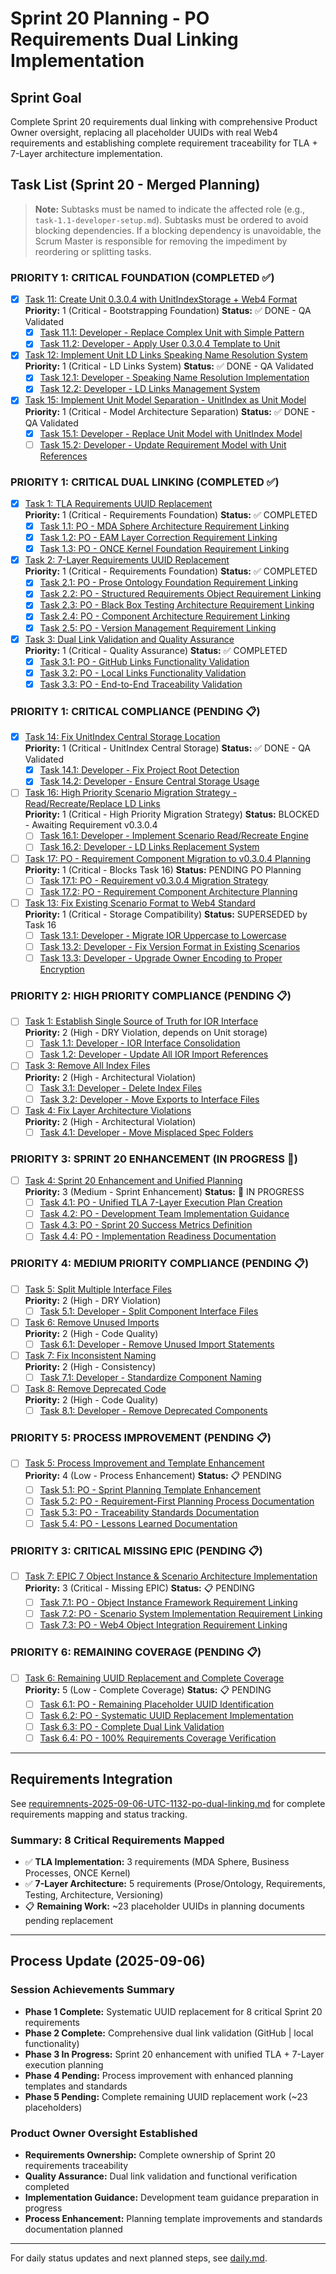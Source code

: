 # Sprint 20 Planning - PO Requirements Dual Linking Implementation

## Sprint Goal
Complete Sprint 20 requirements dual linking with comprehensive Product Owner oversight, replacing all placeholder UUIDs with real Web4 requirements and establishing complete requirement traceability for TLA + 7-Layer architecture implementation.

## Task List (Sprint 20 - Merged Planning)

> **Note:** Subtasks must be named to indicate the affected role (e.g., `task-1.1-developer-setup.md`). Subtasks must be ordered to avoid blocking dependencies. If a blocking dependency is unavoidable, the Scrum Master is responsible for removing the impediment by reordering or splitting tasks.

### **PRIORITY 1: CRITICAL FOUNDATION (COMPLETED ✅)**

- [x] [Task 11: Create Unit 0.3.0.4 with UnitIndexStorage + Web4 Format](./task-11-simplify-unit-user-pattern.md)  
  **Priority:** 1 (Critical - Bootstrapping Foundation) **Status:** ✅ DONE - QA Validated
  - [x] [Task 11.1: Developer - Replace Complex Unit with Simple Pattern](./task-11.1-developer-unit-simplification.md)
  - [x] [Task 11.2: Developer - Apply User 0.3.0.4 Template to Unit](./task-11.2-developer-unit-template-application.md)

- [x] [Task 12: Implement Unit LD Links Speaking Name Resolution System](./task-12-unit-ld-links-speaking-names.md)  
  **Priority:** 1 (Critical - LD Links System) **Status:** ✅ DONE - QA Validated
  - [x] [Task 12.1: Developer - Speaking Name Resolution Implementation](./task-12.1-developer-speaking-name-resolution.md)
  - [x] [Task 12.2: Developer - LD Links Management System](./task-12.2-developer-ld-links-management.md)

- [x] [Task 15: Implement Unit Model Separation - UnitIndex as Unit Model](./task-15-unit-model-separation.md)  
  **Priority:** 1 (Critical - Model Architecture Separation) **Status:** ✅ DONE - QA Validated
  - [x] [Task 15.1: Developer - Replace Unit Model with UnitIndex Model](./task-15.1-developer-unitindex-model.md)
  - [ ] [Task 15.2: Developer - Update Requirement Model with Unit References](./task-15.2-developer-requirement-unit-references.md)

### **PRIORITY 1: CRITICAL DUAL LINKING (COMPLETED ✅)**

- [x] [Task 1: TLA Requirements UUID Replacement](./task-1-tla-requirements-uuid-replacement.md)  
  **Priority:** 1 (Critical - Requirements Foundation) **Status:** ✅ COMPLETED
  - [x] [Task 1.1: PO - MDA Sphere Architecture Requirement Linking](./task-1.1-po-mda-sphere-architecture-linking.md)
  - [x] [Task 1.2: PO - EAM Layer Correction Requirement Linking](./task-1.2-po-eam-layer-correction-linking.md)
  - [x] [Task 1.3: PO - ONCE Kernel Foundation Requirement Linking](./task-1.3-po-once-kernel-foundation-linking.md)

- [x] [Task 2: 7-Layer Requirements UUID Replacement](./task-2-seven-layer-requirements-uuid-replacement.md)  
  **Priority:** 1 (Critical - Requirements Foundation) **Status:** ✅ COMPLETED
  - [x] [Task 2.1: PO - Prose Ontology Foundation Requirement Linking](./task-2.1-po-prose-ontology-foundation-linking.md)
  - [x] [Task 2.2: PO - Structured Requirements Object Requirement Linking](./task-2.2-po-structured-requirements-object-linking.md)
  - [x] [Task 2.3: PO - Black Box Testing Architecture Requirement Linking](./task-2.3-po-black-box-testing-architecture-linking.md)
  - [x] [Task 2.4: PO - Component Architecture Requirement Linking](./task-2.4-po-component-architecture-linking.md)
  - [x] [Task 2.5: PO - Version Management Requirement Linking](./task-2.5-po-version-management-linking.md)

- [x] [Task 3: Dual Link Validation and Quality Assurance](./task-3-dual-link-validation-qa.md)  
  **Priority:** 1 (Critical - Quality Assurance) **Status:** ✅ COMPLETED
  - [x] [Task 3.1: PO - GitHub Links Functionality Validation](./task-3.1-po-github-links-validation.md)
  - [x] [Task 3.2: PO - Local Links Functionality Validation](./task-3.2-po-local-links-validation.md)
  - [x] [Task 3.3: PO - End-to-End Traceability Validation](./task-3.3-po-end-to-end-traceability-validation.md)

### **PRIORITY 1: CRITICAL COMPLIANCE (PENDING 📋)**

- [x] [Task 14: Fix UnitIndex Central Storage Location](./task-14-fix-central-storage-location.md)  
  **Priority:** 1 (Critical - UnitIndex Central Storage) **Status:** ✅ DONE - QA Validated
  - [x] [Task 14.1: Developer - Fix Project Root Detection](./task-14.1-developer-project-root-detection.md)
  - [x] [Task 14.2: Developer - Ensure Central Storage Usage](./task-14.2-developer-central-storage-usage.md)

- [ ] [Task 16: High Priority Scenario Migration Strategy - Read/Recreate/Replace LD Links](./task-16-high-priority-scenario-migration-strategy.md)  
  **Priority:** 1 (Critical - High Priority Migration Strategy) **Status:** BLOCKED - Awaiting Requirement v0.3.0.4
  - [ ] [Task 16.1: Developer - Implement Scenario Read/Recreate Engine](./task-16.1-developer-scenario-read-recreate.md)
  - [ ] [Task 16.2: Developer - LD Links Replacement System](./task-16.2-developer-ld-links-replacement.md)

- [ ] [Task 17: PO - Requirement Component Migration to v0.3.0.4 Planning](./task-17-po-requirement-migration-planning.md)  
  **Priority:** 1 (Critical - Blocks Task 16) **Status:** PENDING PO Planning
  - [ ] [Task 17.1: PO - Requirement v0.3.0.4 Migration Strategy](./task-17.1-po-requirement-migration-strategy.md)
  - [ ] [Task 17.2: PO - Requirement Component Architecture Planning](./task-17.2-po-requirement-architecture-planning.md)

- [ ] [Task 13: Fix Existing Scenario Format to Web4 Standard](./task-13-fix-existing-scenario-format.md)  
  **Priority:** 1 (Critical - Storage Compatibility) **Status:** SUPERSEDED by Task 16
  - [ ] [Task 13.1: Developer - Migrate IOR Uppercase to Lowercase](./task-13.1-developer-migrate-ior-format.md)
  - [ ] [Task 13.2: Developer - Fix Version Format in Existing Scenarios](./task-13.2-developer-fix-version-format.md)
  - [ ] [Task 13.3: Developer - Upgrade Owner Encoding to Proper Encryption](./task-13.3-developer-upgrade-owner-encryption.md)

### **PRIORITY 2: HIGH PRIORITY COMPLIANCE (PENDING 📋)**

- [ ] [Task 1: Establish Single Source of Truth for IOR Interface](./task-1-ior-single-source-truth.md)  
  **Priority:** 2 (High - DRY Violation, depends on Unit storage)
  - [ ] [Task 1.1: Developer - IOR Interface Consolidation](./task-1.1-developer-ior-consolidation.md)
  - [ ] [Task 1.2: Developer - Update All IOR Import References](./task-1.2-developer-ior-import-updates.md)

- [ ] [Task 3: Remove All Index Files](./task-3-remove-index-files.md)  
  **Priority:** 2 (High - Architectural Violation)
  - [ ] [Task 3.1: Developer - Delete Index Files](./task-3.1-developer-delete-index-files.md)
  - [ ] [Task 3.2: Developer - Move Exports to Interface Files](./task-3.2-developer-move-exports.md)

- [ ] [Task 4: Fix Layer Architecture Violations](./task-4-fix-layer-architecture.md)  
  **Priority:** 2 (High - Architectural Violation)
  - [ ] [Task 4.1: Developer - Move Misplaced Spec Folders](./task-4.1-developer-move-spec-folders.md)

### **PRIORITY 3: SPRINT 20 ENHANCEMENT (IN PROGRESS 🔄)**

- [ ] [Task 4: Sprint 20 Enhancement and Unified Planning](./task-4-sprint20-enhancement-unified-planning.md)  
  **Priority:** 3 (Medium - Sprint Enhancement) **Status:** 🔄 IN PROGRESS
  - [ ] [Task 4.1: PO - Unified TLA 7-Layer Execution Plan Creation](./task-4.1-po-unified-tla-seven-layer-execution-plan.md)
  - [ ] [Task 4.2: PO - Development Team Implementation Guidance](./task-4.2-po-development-team-implementation-guidance.md)
  - [ ] [Task 4.3: PO - Sprint 20 Success Metrics Definition](./task-4.3-po-sprint20-success-metrics-definition.md)
  - [ ] [Task 4.4: PO - Implementation Readiness Documentation](./task-4.4-po-implementation-readiness-documentation.md)

### **PRIORITY 4: MEDIUM PRIORITY COMPLIANCE (PENDING 📋)**

- [ ] [Task 5: Split Multiple Interface Files](./task-5-split-interface-files.md)  
  **Priority:** 2 (High - DRY Violation)
  - [ ] [Task 5.1: Developer - Split Component Interface Files](./task-5.1-developer-split-component-interfaces.md)

- [ ] [Task 6: Remove Unused Imports](./task-6-remove-unused-imports.md)  
  **Priority:** 2 (High - Code Quality)
  - [ ] [Task 6.1: Developer - Remove Unused Import Statements](./task-6.1-developer-remove-unused-imports.md)

- [ ] [Task 7: Fix Inconsistent Naming](./task-7-fix-inconsistent-naming.md)  
  **Priority:** 2 (High - Consistency)
  - [ ] [Task 7.1: Developer - Standardize Component Naming](./task-7.1-developer-standardize-naming.md)

- [ ] [Task 8: Remove Deprecated Code](./task-8-remove-deprecated-code.md)  
  **Priority:** 2 (High - Code Quality)
  - [ ] [Task 8.1: Developer - Remove Deprecated Components](./task-8.1-developer-remove-deprecated.md)

### **PRIORITY 5: PROCESS IMPROVEMENT (PENDING 📋)**

- [ ] [Task 5: Process Improvement and Template Enhancement](./task-5-process-improvement-template-enhancement.md)  
  **Priority:** 4 (Low - Process Enhancement) **Status:** 📋 PENDING
  - [ ] [Task 5.1: PO - Sprint Planning Template Enhancement](./task-5.1-po-sprint-planning-template-enhancement.md)
  - [ ] [Task 5.2: PO - Requirement-First Planning Process Documentation](./task-5.2-po-requirement-first-planning-process.md)
  - [ ] [Task 5.3: PO - Traceability Standards Documentation](./task-5.3-po-traceability-standards-documentation.md)
  - [ ] [Task 5.4: PO - Lessons Learned Documentation](./task-5.4-po-lessons-learned-documentation.md)

### **PRIORITY 3: CRITICAL MISSING EPIC (PENDING 📋)**

- [ ] [Task 7: EPIC 7 Object Instance & Scenario Architecture Implementation](./task-7-epic7-object-instance-scenario-architecture.md)  
  **Priority:** 3 (Critical - Missing EPIC) **Status:** 📋 PENDING
  - [ ] [Task 7.1: PO - Object Instance Framework Requirement Linking](./task-7.1-po-object-instance-framework-linking.md)
  - [ ] [Task 7.2: PO - Scenario System Implementation Requirement Linking](./task-7.2-po-scenario-system-implementation-linking.md)
  - [ ] [Task 7.3: PO - Web4 Object Integration Requirement Linking](./task-7.3-po-web4-object-integration-linking.md)

### **PRIORITY 6: REMAINING COVERAGE (PENDING 📋)**

- [ ] [Task 6: Remaining UUID Replacement and Complete Coverage](./task-6-remaining-uuid-replacement-complete-coverage.md)  
  **Priority:** 5 (Low - Complete Coverage) **Status:** 📋 PENDING
  - [ ] [Task 6.1: PO - Remaining Placeholder UUID Identification](./task-6.1-po-remaining-placeholder-uuid-identification.md)
  - [ ] [Task 6.2: PO - Systematic UUID Replacement Implementation](./task-6.2-po-systematic-uuid-replacement-implementation.md)
  - [ ] [Task 6.3: PO - Complete Dual Link Validation](./task-6.3-po-complete-dual-link-validation.md)
  - [ ] [Task 6.4: PO - 100% Requirements Coverage Verification](./task-6.4-po-100-percent-requirements-coverage-verification.md)

---

## Requirements Integration

See [requiremnents-2025-09-06-UTC-1132-po-dual-linking.md](./requiremnents-2025-09-06-UTC-1132-po-dual-linking.md) for complete requirements mapping and status tracking.

### Summary: 8 Critical Requirements Mapped
- ✅ **TLA Implementation:** 3 requirements (MDA Sphere, Business Processes, ONCE Kernel)
- ✅ **7-Layer Architecture:** 5 requirements (Prose/Ontology, Requirements, Testing, Architecture, Versioning)
- 📋 **Remaining Work:** ~23 placeholder UUIDs in planning documents pending replacement

---

## Process Update (2025-09-06)

### Session Achievements Summary
- **Phase 1 Complete:** Systematic UUID replacement for 8 critical Sprint 20 requirements
- **Phase 2 Complete:** Comprehensive dual link validation (GitHub | local functionality)
- **Phase 3 In Progress:** Sprint 20 enhancement with unified TLA + 7-Layer execution planning
- **Phase 4 Pending:** Process improvement with enhanced planning templates and standards
- **Phase 5 Pending:** Complete remaining UUID replacement work (~23 placeholders)

### Product Owner Oversight Established
- **Requirements Ownership:** Complete ownership of Sprint 20 requirements traceability
- **Quality Assurance:** Dual link validation and functional verification completed
- **Implementation Guidance:** Development team guidance preparation in progress
- **Process Enhancement:** Planning template improvements and standards documentation planned

---

For daily status updates and next planned steps, see [daily.md](./daily.md).